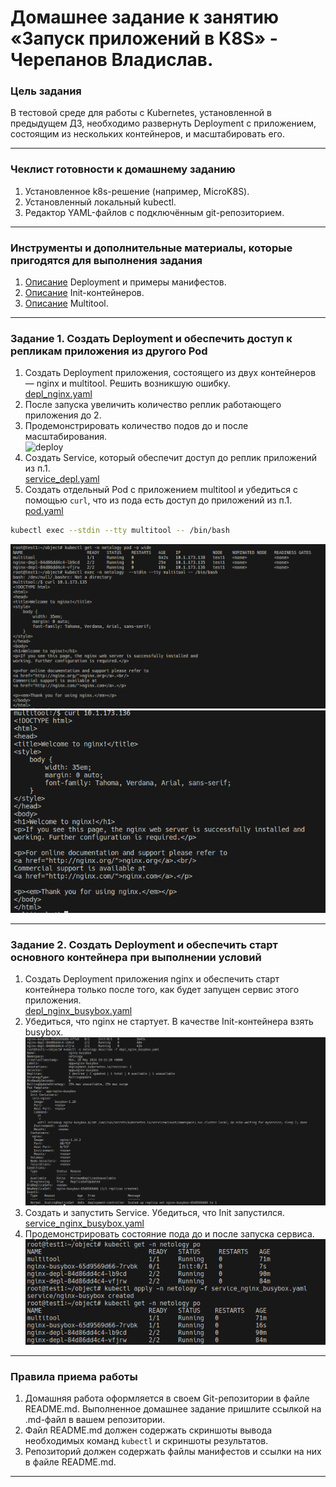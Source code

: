# Домашнее задание к занятию «Запуск приложений в K8S» - Черепанов Владислав.

### Цель задания

В тестовой среде для работы с Kubernetes, установленной в предыдущем ДЗ, необходимо развернуть Deployment с приложением, состоящим из нескольких контейнеров, и масштабировать его.

------

### Чеклист готовности к домашнему заданию

1. Установленное k8s-решение (например, MicroK8S).
2. Установленный локальный kubectl.
3. Редактор YAML-файлов с подключённым git-репозиторием.

------

### Инструменты и дополнительные материалы, которые пригодятся для выполнения задания

1. [Описание](https://kubernetes.io/docs/concepts/workloads/controllers/deployment/) Deployment и примеры манифестов.
2. [Описание](https://kubernetes.io/docs/concepts/workloads/pods/init-containers/) Init-контейнеров.
3. [Описание](https://github.com/wbitt/Network-MultiTool) Multitool.

------

### Задание 1. Создать Deployment и обеспечить доступ к репликам приложения из другого Pod

1. Создать Deployment приложения, состоящего из двух контейнеров — nginx и multitool. Решить возникшую ошибку.  
[depl_nginx.yaml](https://github.com/plusvaldis/kuber-homeworks/blob/main/1.3/object/deploy.yaml "Деплой")  
2. После запуска увеличить количество реплик работающего приложения до 2.  
3. Продемонстрировать количество подов до и после масштабирования.  
![deploy](https://github.com/plusvaldis/kuber-homeworks/blob/main/1.3/img/depl_nginx.png)  
4. Создать Service, который обеспечит доступ до реплик приложений из п.1.  
[service_depl.yaml](https://github.com/plusvaldis/kuber-homeworks/blob/main/1.3/object/service_pod.yaml "Сервис_доступ") 
5. Создать отдельный Pod с приложением multitool и убедиться с помощью `curl`, что из пода есть доступ до приложений из п.1.  
[pod.yaml](https://github.com/plusvaldis/kuber-homeworks/blob/main/1.3/object/pod.yaml "Pod")
```bash
kubectl exec --stdin --tty multitool -- /bin/bash
```  
![curl_1](https://github.com/plusvaldis/kuber-homeworks/blob/main/1.3/img/curl_1.png)  
![curl_2](https://github.com/plusvaldis/kuber-homeworks/blob/main/1.3/img/curl_2.png)  

------

### Задание 2. Создать Deployment и обеспечить старт основного контейнера при выполнении условий

1. Создать Deployment приложения nginx и обеспечить старт контейнера только после того, как будет запущен сервис этого приложения.  
[depl_nginx_busybox.yaml](https://github.com/plusvaldis/kuber-homeworks/blob/main/1.3/object/depl_nginx_busybox.yaml "nginx init service")
2. Убедиться, что nginx не стартует. В качестве Init-контейнера взять busybox.  
![init](https://github.com/plusvaldis/kuber-homeworks/blob/main/1.3/img/init.png)  
3. Создать и запустить Service. Убедиться, что Init запустился.  
[service_nginx_busybox.yaml](https://github.com/plusvaldis/kuber-homeworks/blob/main/1.3/object/service_nginx_busybox.yaml "nginx service start")
4. Продемонстрировать состояние пода до и после запуска сервиса.  
![init](https://github.com/plusvaldis/kuber-homeworks/blob/main/1.3/img/service_init.png) 

------

### Правила приема работы

1. Домашняя работа оформляется в своем Git-репозитории в файле README.md. Выполненное домашнее задание пришлите ссылкой на .md-файл в вашем репозитории.
2. Файл README.md должен содержать скриншоты вывода необходимых команд `kubectl` и скриншоты результатов.
3. Репозиторий должен содержать файлы манифестов и ссылки на них в файле README.md.

------
